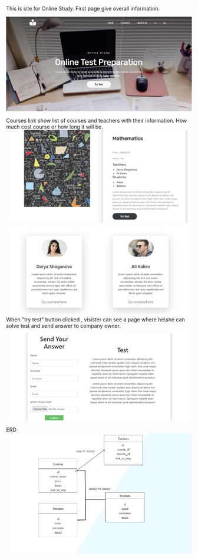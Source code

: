 
This is site for Online Study.
First page give overall information.

![](img/01.png)

Courses link show list of courses and teachers with their information.
How much cost course or how long it will  be.
![](img/02.png)
![](img/03.png)
When "try test" button clicked , visister can see a page where he\she can solve test and send answer to company owner.
![](img/04.png)



ERD 
![](img/05.png)
